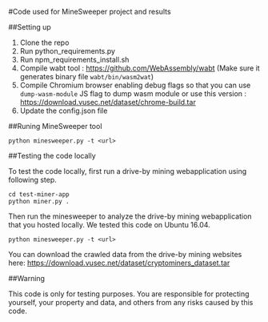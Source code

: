 #Code used for MineSweeper project and results

##Setting up

1. Clone the repo
2. Run python\_requirements.py
3. Run npm\_requirements\_install.sh
4. Compile wabt tool : https://github.com/WebAssembly/wabt (Make sure it generates binary file `wabt/bin/wasm2wat`)
5. Compile Chromium browser enabling debug flags so that you can use `dump-wasm-module` JS flag to dump wasm module or use this version : https://download.vusec.net/dataset/chrome-build.tar 
6. Update the config.json file

##Runing MineSweeper tool

```python minesweeper.py -t <url>```

##Testing the code locally

To test the code locally, first run a drive-by mining webapplication using
following step.

```shell
cd test-miner-app
python miner.py . 
```

Then run the minesweeper to analyze the drive-by mining webapplication that 
you hosted locally. We tested this code on Ubuntu 16.04.

```python minesweeper.py -t <url> ```


You can download the crawled data from the drive-by mining websites here:
https://download.vusec.net/dataset/cryptominers_dataset.tar

##Warning

This code is only for testing purposes. You are responsible for protecting yourself, your property 
and data, and others from any risks caused by this code. 

